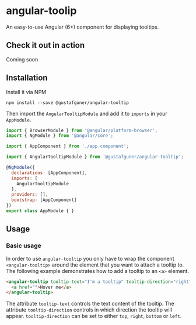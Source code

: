 # angular-toolip

An easy-to-use Angular (6+) component for displaying tooltips.

## Check it out in action
Coming soon

## Installation

Install it via NPM

```shell
npm install --save @gustafguner/angular-tooltip
```

Then import the `AngularTooltipModule` and add it to `imports` in your `AppModule`.

```javascript
import { BrowserModule } from '@angular/platform-browser';
import { NgModule } from '@angular/core';

import { AppComponent } from './app.component';

import { AngularTooltipModule } from '@gustafguner/angular-tooltip';

@NgModule({
  declarations: [AppComponent],
  imports: [
    AngularTooltipModule
  ],
  providers: [],
  bootstrap: [AppComponent]
})
export class AppModule { }
```

## Usage

### Basic usage
In order to use `angular-tooltip` you only have to wrap the component `<angular-tooltip>` around the element that you want to attach a tooltip to. The following example demonstrates how to add a tooltip to an `<a>` element.

```html
<angular-tooltip tooltip-text="I'm a tooltip" tooltip-direction="right">
  <a href="">Hover me</a>
</angular-tooltip>
```

The attribute `tooltip-text` controls the text content of the tooltip. The attribute `tooltip-direction` controls in which direction the tooltip will appear. `tooltip-direction` can be set to either `top`, `right`, `bottom` or `left`.
